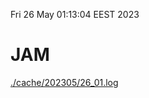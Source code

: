Fri 26 May 01:13:04 EEST 2023
# JAM
<a href='./cache/202305/26_01.log'>./cache/202305/26_01.log</a>

